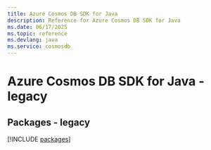 ```yaml
---
title: Azure Cosmos DB SDK for Java
description: Reference for Azure Cosmos DB SDK for Java
ms.date: 06/17/2025
ms.topic: reference
ms.devlang: java
ms.service: cosmosdb
---
```

# Azure Cosmos DB SDK for Java - legacy
## Packages - legacy
[!INCLUDE [packages](cosmos-db-index.md)]